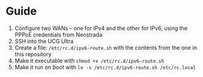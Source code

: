 # Guide

1. Configure two WANs – one for IPv4 and the other for IPv6, using the PPPoE credentials from Neostrada
2. SSH into the UCG Ultra
3. Create a file: `/etc/rc.d/ipv6-route.sh` with the contents from the one in this repository
4. Make it executable with `chmod +x /etc/rc.d/ipv6-route.sh`
5. Make it run on boot with `ln -s /etc/rc.d/ipv6-route.sh /etc/rc.local`

